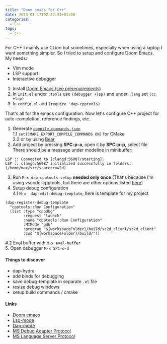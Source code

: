 ```yaml
---
title: "Doom emacs for C++"
date: 2023-01-17T02:42:31+01:00
categories:
  - C++
tags:
  - c++
---
```


For C++ I mainly use CLion but sometimes, especially when using a laptop I want something simpler.
So I tried to setup and configure Doom Emacs.  
My needs:
- Vim mode
- LSP support
- Interactive debugger

1. Install [Doom Emacs (see prerequirements)](https://github.com/doomemacs/doomemacs)
2. In `init.el` under `:tools` use `(debugger +lsp)` and under `:lang` set `(cc +lsp)`
3. In `config.el` add `(require 'dap-cpptools)`

That's all for the emacs configuration.
Now let's configure C++ project for auto-completion, reference findings, etc.

1. Generate [`compile_commands.json`](https://cmake.org/cmake/help/latest/variable/CMAKE_EXPORT_COMPILE_COMMANDS.html)  
   1.1 `set(CMAKE_EXPORT_COMPILE_COMMANDS ON)` for CMake  
   2.2 or by using [Bear](https://github.com/rizsotto/Bear)  
2. Add project by pressing **SPC-p-a**, open it by **SPC-p-p**, select file  
  There should be a message under modeline in minibuffer:
  ```
LSP :: Connected to [clangd:56087/starting].
LSP :: clangd:56087 initialized successfully in folders: (/home/max/src/scarecrow2d)
  ```
3. Run `M-x dap-cpptools-setup` **needed only once** (That's because I'm using vscode-cpptools, but there are other options listed [here](https://emacs-lsp.github.io/dap-mode/page/configuration/#native-debug-gdblldb))
4. Setup debug configuration  
   4.1 `M-x  dap-edit-debug-template`, here is template for my project
```
(dap-register-debug-template
  "cpptools::Run Configuration"
  (list :type "cppdbg"
        :request "launch"
        :name "cpptools::Run Configuration"
        :MIMode "gdb"
        :program "${workspaceFolder}/build/sc2d_client/sc2d_client"
        :cwd "${workspaceFolder}/build/"))
```  
   4.2 Eval buffer with `M-x eval-buffer`  
5. Open debugger `M-x SPC-o-d`

#### Things to discover
- dap-hydra
- add binds for debugging
- save debug-template in separate `.el` file
- resize debug windows
- setup build commands / cmake
   
#### Links
- [Doom emacs](https://github.com/doomemacs/doomemacs)
- [Lsp-mode](https://emacs-lsp.github.io/lsp-mode/)
- [Dap-mode](https://emacs-lsp.github.io/dap-mode/)
- [MS Debug Adapter Protocol](https://microsoft.github.io/debug-adapter-protocol/)
- [MS Language Server Protocol](https://microsoft.github.io/language-server-protocol/)

